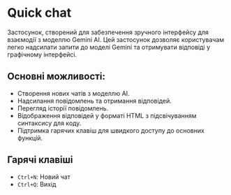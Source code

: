 <!-- filepath: c:\dev\gemi\src\about.md -->
# Quick chat

Застосунок, створений для забезпечення зручного інтерфейсу для взаємодії з моделлю Gemini AI. Цей застосунок дозволяє користувачам легко надсилати запити до моделі Gemini та отримувати відповіді у графічному інтерфейсі.

## Основні можливості:

- Створення нових чатів з моделлю AI.
- Надсилання повідомлень та отримання відповідей.
- Перегляд історії повідомлень.
- Відображення відповідей у форматі HTML з підсвічуванням синтаксису для коду.
- Підтримка гарячих клавіш для швидкого доступу до основних функцій.

## Гарячі клавіші

- `Ctrl+N`: Новий чат
- `Ctrl+Q`: Вихід
